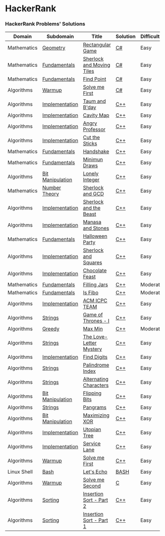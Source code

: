 HackerRank
==========
### HackerRank Problems' Solutions

| Domain | Subdomain | Title | Solution | Difficulty |
| ------ | --------- | ----- | -------- | ---------- |
| Mathematics | [Geometry](https://www.hackerrank.com/domains/mathematics/geometry) | [Rectangular Game](https://www.hackerrank.com/challenges/rectangular-game) | [C#](./Domains/Mathematics/Geometry/RectangularGame/RectangularGame.CSharp/Program.cs) | Easy |
| Mathematics | [Fundamentals](https://www.hackerrank.com/domains/mathematics/fundamentals) | [Sherlock and Moving Tiles](https://www.hackerrank.com/challenges/sherlock-and-moving-tiles) | [C#](./Domains/Mathematics/Fundamentals/SherlockAndMovingTiles/SherlockAndMovingTiles.CSharp/Program.cs) | Easy |
| Mathematics | [Fundamentals](https://www.hackerrank.com/domains/mathematics/fundamentals) | [Find Point](https://www.hackerrank.com/challenges/find-point) | [C#](./Domains/Mathematics/Fundamentals/FindPoint/FindPoint.CSharp/Program.cs) | Easy |
| Algorithms | [Warmup](https://www.hackerrank.com/domains/algorithms/warmup) | [Solve me First](https://www.hackerrank.com/challenges/solve-me-first) | [C#](./Domains/Algorithms/Warmup/SolveMeFirst/SolveMeFirst.CSharp/Program.cs) | Easy |
| Algorithms | [Implementation](https://www.hackerrank.com/domains/algorithms/implementation) | [Taum and B'day](https://www.hackerrank.com/challenges/taum-and-bday) | [C++](./Domains/Algorithms/Implementation/TaumAndBday/TaumAndBday.CPlusPlus/Source.cpp) | Easy |
| Algorithms | [Implementation](https://www.hackerrank.com/domains/algorithms/implementation) | [Cavity Map](https://www.hackerrank.com/challenges/cavity-map) | [C++](./Domains/Algorithms/Implementation/CavityMap/CavityMap.CPlusPlus/Source.cpp) | Easy |
| Algorithms | [Implementation](https://www.hackerrank.com/domains/algorithms/implementation) | [Angry Professor](https://www.hackerrank.com/challenges/angry-professor) | [C++](./Domains/Algorithms/Implementation/AngryProfessor/AngryProfessor.CPlusPlus/Source.cpp) | Easy |
| Algorithms | [Implementation](https://www.hackerrank.com/domains/algorithms/implementation) | [Cut the Sticks](https://www.hackerrank.com/challenges/cut-the-sticks) | [C++](./Domains/Algorithms/Implementation/CutTheSticks/CutTheSticks.CPlusPlus/Source.cpp) | Easy |
| Mathematics | [Fundamentals](https://www.hackerrank.com/domains/mathematics/fundamentals) | [Handshake](https://www.hackerrank.com/challenges/handshake) | [C++](./Domains/Mathematics/Fundamentals/Handshake/Handshake.CPlusPlus/Source.cpp) | Easy |
| Mathematics | [Fundamentals](https://www.hackerrank.com/domains/mathematics/fundamentals) | [Minimun Draws](https://www.hackerrank.com/challenges/minimum-draws) | [C++](./Domains/Mathematics/Fundamentals/MinimumDraws/MinimumDraws.CPlusPlus/Source.cpp) | Easy |
| Algorithms | [Bit Manipulation](https://www.hackerrank.com/domains/algorithms/bit-manipulation) | [Lonely Integer](https://www.hackerrank.com/challenges/lonely-integer) | [C++](./Domains/Algorithms/Bit%20Manipulation/LonelyInteger/LonelyInteger.CPlusPlus/Source.cpp) | Easy |
| Mathematics | [Number Theory](https://www.hackerrank.com/domains/mathematics/number-theory) | [Sherlock and GCD](https://www.hackerrank.com/challenges/sherlock-and-gcd) | [C++](./Domains/Mathematics/Number%20Theory/SherlockAndGCD/SherlockAndGCD.CPlusPlus/Source.cpp) | Easy |
| Algorithms | [Implementation](https://www.hackerrank.com/domains/algorithms/implementation) | [Sherlock and the Beast](https://www.hackerrank.com/challenges/sherlock-and-the-beast) | [C++](./Domains/Algorithms/Implementation/SherlockAndTheBeast/SherlockAndTheBeast.CPlusPlus/Source.cpp) | Easy |
| Algorithms | [Implementation](https://www.hackerrank.com/domains/algorithms/implementation) | [Manasa and Stones](https://www.hackerrank.com/challenges/manasa-and-stones) | [C++]() | Easy |
| Mathematics | [Fundamentals](https://www.hackerrank.com/domains/mathematics/fundamentals) | [Halloween Party](https://www.hackerrank.com/challenges/halloween-party) | [C++]() | Easy |
| Algorithms | [Implementation](https://www.hackerrank.com/domains/algorithms/implementation) | [Sherlock and Squares](https://www.hackerrank.com/challenges/sherlock-and-squares) | [C++]() | Easy |
| Algorithms | [Implementation](https://www.hackerrank.com/domains/algorithms/implementation) | [Chocolate Feast](https://www.hackerrank.com/challenges/chocolate-feast) | [C++]() | Easy |
| Mathematics | [Fundamentals](https://www.hackerrank.com/domains/mathematics/fundamentals) | [Filling Jars](https://www.hackerrank.com/challenges/filling-jars) | [C++]() | Moderate |
| Mathematics | [Fundamentals](https://www.hackerrank.com/domains/mathematics/fundamentals) | [Is Fibo](https://www.hackerrank.com/challenges/is-fibo) | [C++]() | Moderate |
| Algorithms | [Implementation](https://www.hackerrank.com/domains/algorithms/implementation) | [ACM ICPC TEAM](https://www.hackerrank.com/challenges/acm-icpc-team) | [C++]() | Easy |
| Algorithms | [Strings](https://www.hackerrank.com/domains/algorithms/strings) | [Game of Thrones - I](https://www.hackerrank.com/challenges/game-of-thrones) | [C++]() | Easy |
| Algorithms | [Greedy](https://www.hackerrank.com/domains/algorithms/greedy) | [Max Min](https://www.hackerrank.com/challenges/angry-children) | [C++]() | Moderate |
| Algorithms | [Strings](https://www.hackerrank.com/domains/algorithms/strings) | [The Love-Letter Mystery](https://www.hackerrank.com/challenges/the-love-letter-mystery) | [C++]() | Easy |
| Algorithms | [Implementation](https://www.hackerrank.com/domains/algorithms/implementation) | [Find Digits](https://www.hackerrank.com/challenges/find-digits) | [C++]() | Easy |
| Algorithms | [Strings](https://www.hackerrank.com/domains/algorithms/strings) | [Palindrome Index](https://www.hackerrank.com/challenges/palindrome-index) | [C++]() | Easy |
| Algorithms | [Strings](https://www.hackerrank.com/domains/algorithms/strings) | [Alternating Characters](https://www.hackerrank.com/challenges/alternating-characters) | [C++]() | Easy |
| Algorithms | [Bit Manipulation](https://www.hackerrank.com/domains/algorithms/bit-manipulation) | [Flipping Bits](https://www.hackerrank.com/challenges/flipping-bits) | [C++]() | Easy |
| Algorithms | [Strings](https://www.hackerrank.com/domains/algorithms/strings) | [Pangrams](https://www.hackerrank.com/challenges/pangrams) | [C++]() | Easy |
| Algorithms | [Bit Manipulation](https://www.hackerrank.com/domains/algorithms/bit-manipulation) | [Maximizing XOR](https://www.hackerrank.com/challenges/maximizing-xor) | [C++]() | Easy |
| Algorithms | [Implementation](https://www.hackerrank.com/domains/algorithms/implementation) | [Utopian Tree](https://www.hackerrank.com/challenges/utopian-tree) | [C++]() | Easy |
| Algorithms | [Implementation](https://www.hackerrank.com/domains/algorithms/implementation) | [Service Lane](https://www.hackerrank.com/challenges/service-lane) | [C++]() | Easy |
| Algorithms | [Warmup](https://www.hackerrank.com/domains/algorithms/warmup) | [Solve me First](https://www.hackerrank.com/challenges/solve-me-first) | [C++](./Domains/Algorithms/Warmup/SolveMeFirst/SolveMeFirst.CPlusPlus/main.cpp) | Easy |
| Linux Shell | [Bash](https://www.hackerrank.com/domains/shell/bash) | [Let's Echo](https://www.hackerrank.com/challenges/bash-tutorials-lets-echo) | [BASH]() | Easy |
| Algorithms | [Warmup](https://www.hackerrank.com/domains/algorithms/warmup) | [Solve me Second](https://www.hackerrank.com/challenges/solve-me-second) | [C](./Domains/Algorithms/Warmup/SolveMeSecond/SolveMeSecond.C/main.c) | Easy |
| Algorithms | [Sorting](https://www.hackerrank.com/domains/algorithms/arrays-and-sorting) | [Insertion Sort - Part 2](https://www.hackerrank.com/challenges/insertionsort2) | [C++](./Domains/Algorithms/Sorting/InsertionSort.Part2/InsertionSort.Part2.CPlusPlus/main.cpp) | Easy |
| Algorithms | [Sorting](https://www.hackerrank.com/domains/algorithms/arrays-and-sorting) | [Insertion Sort - Part 1](https://www.hackerrank.com/challenges/insertionsort1) | [C++](./Domains/Algorithms/Sorting/InsertionSort.Part1/InsertionSort.Part1.CPlusPlus/main.cpp) | Easy |
